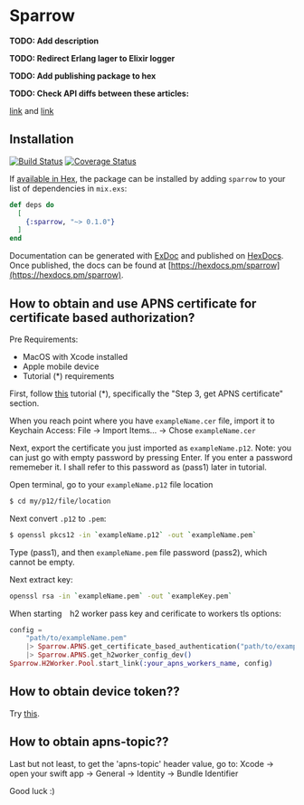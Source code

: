 # Sparrow

**TODO: Add description**

**TODO: Redirect Erlang lager to Elixir logger**

**TODO: Add publishing package to hex** 

**TODO: Check API diffs between these articles:** 

[link](https://developer.apple.com/documentation/usernotifications/setting_up_a_remote_notification_server/generating_a_remote_notification)
and
[link](https://developer.apple.com/library/archive/documentation/NetworkingInternet/Conceptual/RemoteNotificationsPG/PayloadKeyReference.html#//apple_ref/doc/uid/TP40008194-CH17-SW1)

## Installation

[![Build Status](https://travis-ci.com/esl/sparrow.svg?branch=master)](https://travis-ci.com/esl/sparrow)
[![Coverage Status](https://coveralls.io/repos/github/esl/sparrow/badge.svg)](https://coveralls.io/github/esl/sparrow)

If [available in Hex](https://hex.pm/docs/publish), the package can be installed
by adding `sparrow` to your list of dependencies in `mix.exs`:

```elixir
def deps do
  [
    {:sparrow, "~> 0.1.0"}
  ]
end
```

Documentation can be generated with [ExDoc](https://github.com/elixir-lang/ex_doc)
and published on [HexDocs](https://hexdocs.pm). Once published, the docs can
be found at [https://hexdocs.pm/sparrow](https://hexdocs.pm/sparrow).

## How to obtain and use APNS certificate for certificate based authorization?

Pre Requirements:
* MacOS with Xcode installed
* Apple mobile device
* Tutorial (*) requirements

First, follow [this](https://medium.com/flawless-app-stories/ios-remote-push-notifications-in-a-nutshell-d05f5ccac252) tutorial (*), specifically the "Step 3, get APNS certificate" section.

When you reach point where you have `exampleName.cer` file, import it to Keychain Access:
File -> Import Items... -> Chose `exampleName.cer` 

Next, export the certificate you just imported as `exampleName.p12`.
Note: you can just go with empty password by pressing Enter. If you enter a password rememeber it.
I shall refer to this password as (pass1) later in tutorial.

Open terminal, go to your `exampleName.p12` file location 
```sh
$ cd my/p12/file/location
```

Next convert `.p12` to `.pem`: 
```sh
$ openssl pkcs12 -in `exampleName.p12` -out `exampleName.pem`
```

Type (pass1), and then `exampleName.pem` file password (pass2), which cannot be empty.

Next extract key:

```sh
openssl rsa -in `exampleName.pem` -out `exampleKey.pem`
```

When starting  h2 worker pass key and cerificate to workers tls options:

```elixir
config = 
    "path/to/exampleName.pem"
    |> Sparrow.APNS.get_certificate_based_authentication("path/to/exampleKey.pem")
    |> Sparrow.APNS.get_h2worker_config_dev()
Sparrow.H2Worker.Pool.start_link(:your_apns_workers_name, config)
```

## How to obtain device token??

Try [this](https://developer.apple.com/documentation/usernotifications/registering_your_app_with_apns).

## How to obtain apns-topic??

Last but not least, to get the 'apns-topic' header value, go to:
Xcode -> open your swift app -> General -> Identity -> Bundle Identifier

Good luck :)
